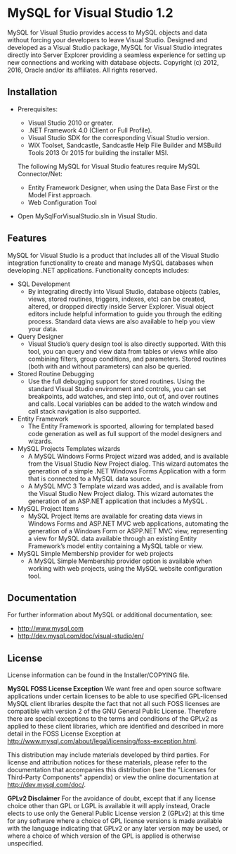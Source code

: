 MySQL for Visual Studio 1.2
=========
MySQL for Visual Studio provides access to MySQL objects and data without forcing your developers to leave Visual Studio. Designed and developed as a Visual Studio package, MySQL for Visual Studio integrates directly into Server Explorer providing a seamless experience for setting up new connections and working with database objects.
Copyright (c) 2012, 2016, Oracle and/or its affiliates. All rights reserved.

## Installation

* Prerequisites:
	* Visual Studio 2010 or greater.
	* .NET Framework 4.0 (Client or Full Profile).
	* Visual Studio SDK for the corresponding Visual Studio version.
	* WiX Toolset, Sandcastle, Sandcastle Help File Builder and MSBuild Tools 2013 Or 2015 for building the installer MSI.
	
  The following MySQL for Visual Studio features require MySQL Connector/Net:
	* Entity Framework Designer, when using the Data Base First or the Model First approach.
	* Web Configuration Tool
	
* Open MySqlForVisualStudio.sln in Visual Studio.

## Features

MySQL for Visual Studio is a product that includes all of the Visual Studio integration functionality to create and manage MySQL databases when developing .NET applications. Functionality concepts includes:

* SQL Development
	* By integrating directly into Visual Studio, database objects (tables, views, stored routines, triggers, indexes, etc) can be created, altered, or dropped directly inside Server Explorer.
	Visual object editors include helpful information to guide you through the editing process. Standard data views are also available to help you view your data.
* Query Designer
	* Visual Studio’s query design tool is also directly supported. With this tool, you can query and view data from tables or views while also combining filters, group conditions, and parameters. Stored routines (both with and without parameters) can also be queried.
* Stored Routine Debugging
	* Use the full debugging support for stored routines. Using the standard Visual Studio environment and controls, you can set breakpoints, add watches, and step into, out of, and over routines and calls. Local variables can be added to the watch window and call stack navigation is also supported.
* Entity Framework
	* The Entity Framework is spoorted, allowing for templated based code generation as well as full support of the model designers and wizards.
* MySQL Projects Templates wizards
	* A MySQL Windows Forms Project wizard was added, and is available from the Visual Studio New Project dialog. This wizard automates the generation of a simple .NET Windows Forms Application with a form that is connected to a MySQL data source.
	* A MySQL MVC 3 Template wizard was added, and is available from the Visual Studio New Project dialog. This wizard automates the generation of an ASP.NET application that includes a MySQL .
* MySQL Project Items
	* MySQL Project Items are available for creating data views in Windows Forms and ASP.NET MVC web applications, automating the generation of a Windows Form or ASPP.NET MVC view, representing a view for MySQL data available through an existing Entity Framework’s model entity containing a MySQL table or view.
* MySQL Simple Membership provider for web projects
	* A MySQL Simple Membership provider option is available when working with web projects, using the MySQL website configuration tool.
	

## Documentation

For further information about MySQL or additional documentation, see:
* http://www.mysql.com
* http://dev.mysql.com/doc/visual-studio/en/

## License

License information can be found in the Installer/COPYING file.

__MySQL FOSS License Exception__
We want free and open source software applications under certain licenses to be able to use specified GPL-licensed MySQL client libraries despite the fact that not all such FOSS licenses are compatible with version 2 of the GNU General Public License.
Therefore there are special exceptions to the terms and conditions of the GPLv2 as applied to these client libraries, which are identified and described in more detail in the FOSS License Exception at http://www.mysql.com/about/legal/licensing/foss-exception.html.

This distribution may include materials developed by third parties.
For license and attribution notices for these materials, please refer to the documentation that accompanies this distribution (see the "Licenses for Third-Party Components" appendix) or view the online documentation at http://dev.mysql.com/doc/.

__GPLv2 Disclaimer__
For the avoidance of doubt, except that if any license choice other than GPL or LGPL is available it will apply instead, Oracle elects to use only the General Public License version 2 (GPLv2) at this time for any software where a choice of GPL  license versions is made available with the language indicating that GPLv2 or any later version may be used, or where a choice of which version of the GPL is applied is otherwise unspecified.